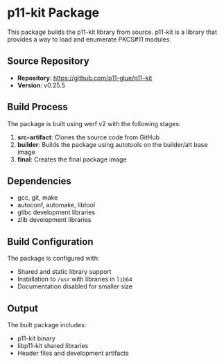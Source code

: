 # p11-kit Package

This package builds the p11-kit library from source. p11-kit is a library that provides a way to load and enumerate PKCS#11 modules.

## Source Repository

- **Repository**: https://github.com/p11-glue/p11-kit
- **Version**: v0.25.5

## Build Process

The package is built using werf v2 with the following stages:

1. **src-artifact**: Clones the source code from GitHub
2. **builder**: Builds the package using autotools on the builder/alt base image
3. **final**: Creates the final package image

## Dependencies

- gcc, git, make
- autoconf, automake, libtool
- glibc development libraries
- zlib development libraries

## Build Configuration

The package is configured with:
- Shared and static library support
- Installation to `/usr` with libraries in `lib64`
- Documentation disabled for smaller size

## Output

The built package includes:
- p11-kit binary
- libp11-kit shared libraries
- Header files and development artifacts
